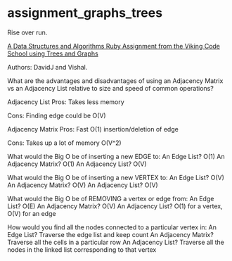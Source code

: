 # assignment_graphs_trees
Rise over run.

[A Data Structures and Algorithms Ruby Assignment from the Viking Code School using Trees and Graphs](http://www.vikingcodeschool.com)

Authors: DavidJ and Vishal.

What are the advantages and disadvantages of using an Adjacency Matrix vs an Adjacency List relative to size and speed of common operations?

Adjacency List
Pros: Takes less memory

Cons: Finding edge could be O(V)

Adjacency Matrix
Pros: Fast O(1) insertion/deletion of edge

Cons: Takes up a lot of memory O(V^2)

What would the Big O be of inserting a new EDGE to:
An Edge List? O(1)
An Adjacency Matrix? O(1)
An Adjacency List? O(V)

What would the Big O be of inserting a new VERTEX to:
An Edge List? O(V)
An Adjacency Matrix? O(V)
An Adjacency List? O(V)

What would the Big O be of REMOVING a vertex or edge from:
An Edge List? O(E)
An Adjacency Matrix? O(V)
An Adjacency List? O(1) for a vertex, O(V) for an edge

How would you find all the nodes connected to a particular vertex in:
An Edge List? Traverse the edge list and keep count
An Adjacency Matrix? Traverse all the cells in a particular row
An Adjacency List? Traverse all the nodes in the linked list corresponding to that vertex